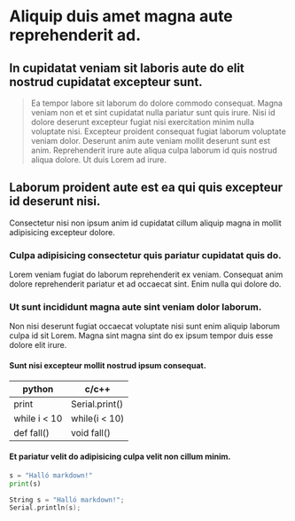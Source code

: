 # Aliquip duis amet magna aute reprehenderit ad.

## In cupidatat veniam sit laboris aute do elit nostrud cupidatat excepteur sunt.
> Ea tempor labore sit laborum do dolore commodo consequat. Magna veniam non et et sint cupidatat nulla pariatur sunt quis irure. Nisi id dolore deserunt excepteur fugiat nisi exercitation minim nulla voluptate nisi. Excepteur proident consequat fugiat laborum voluptate veniam dolor. Deserunt anim aute veniam mollit deserunt sunt est anim. Reprehenderit irure aute aliqua culpa laborum id quis nostrud aliqua dolore. Ut duis Lorem ad irure.
## Laborum proident aute est ea qui quis excepteur id deserunt nisi.
Consectetur nisi non ipsum anim id cupidatat cillum aliquip magna in mollit adipisicing excepteur dolore.
### Culpa adipisicing consectetur quis pariatur cupidatat quis do.
Lorem veniam fugiat do laborum reprehenderit ex veniam. Consequat anim dolore reprehenderit pariatur et ad occaecat sint. Enim nulla qui dolore do.
### Ut sunt incididunt magna aute sint veniam dolor laborum.
Non nisi deserunt fugiat occaecat voluptate nisi sunt enim aliquip laborum culpa id sit Lorem. Magna sint magna sint do ex ipsum tempor duis esse dolore elit irure.
#### Sunt nisi excepteur mollit nostrud ipsum consequat.
|python | c/c++ |
|--- | --- |
|print | Serial.print()|
|while i < 10 | while(i < 10)|
|def fall() | void fall() |
#### Et pariatur velit do adipisicing culpa velit non cillum minim.
```python
s = "Halló markdown!" 
print(s)
```
```c++
String s = "Halló markdown!"; 
Serial.println(s);
```